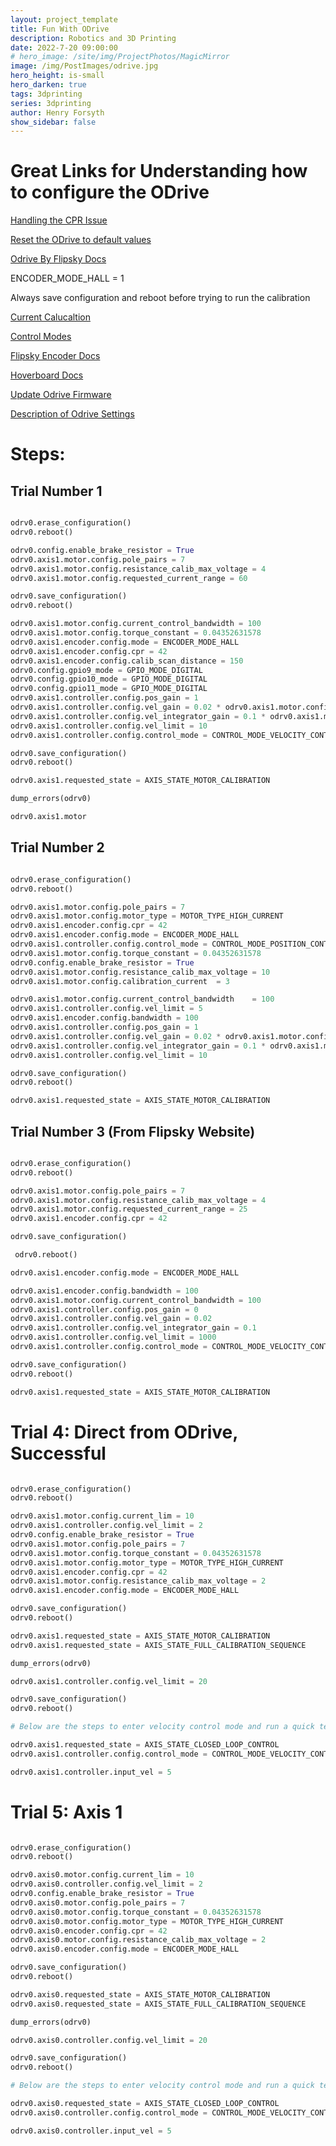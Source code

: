 ```yaml
---
layout: project_template
title: Fun With ODrive
description: Robotics and 3D Printing
date: 2022-7-20 09:00:00
# hero_image: /site/img/ProjectPhotos/MagicMirror
image: /img/PostImages/odrive.jpg
hero_height: is-small
hero_darken: true
tags: 3dprinting
series: 3dprinting
author: Henry Forsyth
show_sidebar: false
---
```


# Great Links for Understanding how to configure the ODrive

[Handling the CPR Issue](https://discourse.odriverobotics.com/t/getting-started-motor-not-moving-after-calibration-and-cpr-polepairs-mismatch/8589)

[Reset the ODrive to default values](https://discourse.odriverobotics.com/t/how-to-reset-odrive3-6/3588)

[Odrive By Flipsky Docs](https://flipsky.net/blogs/vesc-tool/how-to-use-fsodrive-base-on-odrive-3-14)

ENCODER_MODE_HALL = 1

Always save configuration and reboot before trying to run the calibration

[Current Calucaltion](https://discourse.odriverobotics.com/t/motor-error-current-limit-violation-and-axis-error-failed/6433/6)

[Control Modes](https://gitlab.developers.cam.ac.uk/curobotics/rescue-major/rescue-major-main/-/blob/99635920af1bb557a255077fb6e2bd3e91c14c05/Simple%20ODrive%20Tests/odrive_enums.py)

[Flipsky Encoder Docs](https://docs.odriverobotics.com/v/0.5.5/hoverboard.html#hoverboard-motor-wiring)

[Hoverboard Docs](https://docs.odriverobotics.com/v/0.5.5/hoverboard.html)

[Update Odrive Firmware](https://discourse.odriverobotics.com/t/where-are-the-gpio-configs/7245)

[Description of Odrive Settings](https://www.youtube.com/watch?v=9UxTPxgvOAA&ab_channel=AustinTronics)

# Steps:

## Trial Number 1
``` python

odrv0.erase_configuration()
odrv0.reboot()

odrv0.config.enable_brake_resistor = True
odrv0.axis1.motor.config.pole_pairs = 7
odrv0.axis1.motor.config.resistance_calib_max_voltage = 4
odrv0.axis1.motor.config.requested_current_range = 60

odrv0.save_configuration()
odrv0.reboot()

odrv0.axis1.motor.config.current_control_bandwidth = 100
odrv0.axis1.motor.config.torque_constant = 0.04352631578
odrv0.axis1.encoder.config.mode = ENCODER_MODE_HALL
odrv0.axis1.encoder.config.cpr = 42
odrv0.axis1.encoder.config.calib_scan_distance = 150
odrv0.config.gpio9_mode = GPIO_MODE_DIGITAL
odrv0.config.gpio10_mode = GPIO_MODE_DIGITAL
odrv0.config.gpio11_mode = GPIO_MODE_DIGITAL
odrv0.axis1.controller.config.pos_gain = 1
odrv0.axis1.controller.config.vel_gain = 0.02 * odrv0.axis1.motor.config.torque_constant * odrv0.axis1.encoder.config.cpr
odrv0.axis1.controller.config.vel_integrator_gain = 0.1 * odrv0.axis1.motor.config.torque_constant * odrv0.axis1.encoder.config.cpr
odrv0.axis1.controller.config.vel_limit = 10
odrv0.axis1.controller.config.control_mode = CONTROL_MODE_VELOCITY_CONTROL

odrv0.save_configuration()
odrv0.reboot()

odrv0.axis1.requested_state = AXIS_STATE_MOTOR_CALIBRATION

dump_errors(odrv0)

odrv0.axis1.motor

```


## Trial Number 2
```python

odrv0.erase_configuration()
odrv0.reboot()

odrv0.axis1.motor.config.pole_pairs = 7
odrv0.axis1.motor.config.motor_type = MOTOR_TYPE_HIGH_CURRENT
odrv0.axis1.encoder.config.cpr = 42
odrv0.axis1.encoder.config.mode = ENCODER_MODE_HALL
odrv0.axis1.controller.config.control_mode = CONTROL_MODE_POSITION_CONTROL
odrv0.axis1.motor.config.torque_constant = 0.04352631578
odrv0.config.enable_brake_resistor = True
odrv0.axis1.motor.config.resistance_calib_max_voltage = 10
odrv0.axis1.motor.config.calibration_current  = 3

odrv0.axis1.motor.config.current_control_bandwidth    = 100
odrv0.axis1.controller.config.vel_limit = 5
odrv0.axis1.encoder.config.bandwidth = 100
odrv0.axis1.controller.config.pos_gain = 1
odrv0.axis1.controller.config.vel_gain = 0.02 * odrv0.axis1.motor.config.torque_constant * odrv0.axis1.encoder.config.cpr
odrv0.axis1.controller.config.vel_integrator_gain = 0.1 * odrv0.axis1.motor.config.torque_constant * odrv0.axis1.encoder.config.cpr
odrv0.axis1.controller.config.vel_limit = 10

odrv0.save_configuration()
odrv0.reboot()

odrv0.axis1.requested_state = AXIS_STATE_MOTOR_CALIBRATION

```


## Trial Number 3 (From Flipsky Website)

```python

odrv0.erase_configuration()
odrv0.reboot()

odrv0.axis1.motor.config.pole_pairs = 7
odrv0.axis1.motor.config.resistance_calib_max_voltage = 4
odrv0.axis1.motor.config.requested_current_range = 25
odrv0.axis1.encoder.config.cpr = 42

odrv0.save_configuration()

 odrv0.reboot()

odrv0.axis1.encoder.config.mode = ENCODER_MODE_HALL

odrv0.axis1.encoder.config.bandwidth = 100
odrv0.axis1.motor.config.current_control_bandwidth = 100
odrv0.axis1.controller.config.pos_gain = 0
odrv0.axis1.controller.config.vel_gain = 0.02
odrv0.axis1.controller.config.vel_integrator_gain = 0.1
odrv0.axis1.controller.config.vel_limit = 1000
odrv0.axis1.controller.config.control_mode = CONTROL_MODE_VELOCITY_CONTROL

odrv0.save_configuration()
odrv0.reboot()

odrv0.axis1.requested_state = AXIS_STATE_MOTOR_CALIBRATION


```

# Trial 4: Direct from ODrive, Successful
```python

odrv0.erase_configuration()
odrv0.reboot()

odrv0.axis1.motor.config.current_lim = 10
odrv0.axis1.controller.config.vel_limit = 2
odrv0.config.enable_brake_resistor = True
odrv0.axis1.motor.config.pole_pairs = 7
odrv0.axis1.motor.config.torque_constant = 0.04352631578
odrv0.axis1.motor.config.motor_type = MOTOR_TYPE_HIGH_CURRENT
odrv0.axis1.encoder.config.cpr = 42
odrv0.axis1.motor.config.resistance_calib_max_voltage = 2
odrv0.axis1.encoder.config.mode = ENCODER_MODE_HALL

odrv0.save_configuration()
odrv0.reboot()

odrv0.axis1.requested_state = AXIS_STATE_MOTOR_CALIBRATION
odrv0.axis1.requested_state = AXIS_STATE_FULL_CALIBRATION_SEQUENCE

dump_errors(odrv0)

odrv0.axis1.controller.config.vel_limit = 20

odrv0.save_configuration()
odrv0.reboot()

# Below are the steps to enter velocity control mode and run a quick test

odrv0.axis1.requested_state = AXIS_STATE_CLOSED_LOOP_CONTROL
odrv0.axis1.controller.config.control_mode = CONTROL_MODE_VELOCITY_CONTROL

odrv0.axis1.controller.input_vel = 5

```

# Trial 5: Axis 1
```python

odrv0.erase_configuration()
odrv0.reboot()

odrv0.axis0.motor.config.current_lim = 10
odrv0.axis0.controller.config.vel_limit = 2
odrv0.config.enable_brake_resistor = True
odrv0.axis0.motor.config.pole_pairs = 7
odrv0.axis0.motor.config.torque_constant = 0.04352631578
odrv0.axis0.motor.config.motor_type = MOTOR_TYPE_HIGH_CURRENT
odrv0.axis0.encoder.config.cpr = 42
odrv0.axis0.motor.config.resistance_calib_max_voltage = 2
odrv0.axis0.encoder.config.mode = ENCODER_MODE_HALL

odrv0.save_configuration()
odrv0.reboot()

odrv0.axis0.requested_state = AXIS_STATE_MOTOR_CALIBRATION
odrv0.axis0.requested_state = AXIS_STATE_FULL_CALIBRATION_SEQUENCE

dump_errors(odrv0)

odrv0.axis0.controller.config.vel_limit = 20

odrv0.save_configuration()
odrv0.reboot()

# Below are the steps to enter velocity control mode and run a quick test

odrv0.axis0.requested_state = AXIS_STATE_CLOSED_LOOP_CONTROL
odrv0.axis0.controller.config.control_mode = CONTROL_MODE_VELOCITY_CONTROL

odrv0.axis0.controller.input_vel = 5


```




